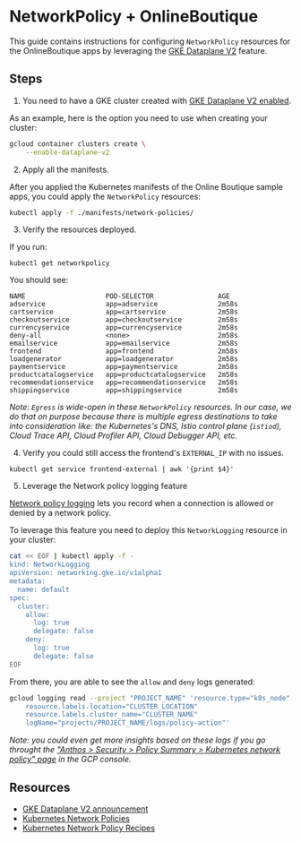 # NetworkPolicy + OnlineBoutique

This guide contains instructions for configuring `NetworkPolicy` resources for the OnlineBoutique apps by leveraging the [GKE Dataplane V2](https://cloud.google.com/kubernetes-engine/docs/concepts/dataplane-v2) feature.

## Steps
 
1. You need to have a GKE cluster created with [GKE Dataplane V2 enabled](https://cloud.google.com/kubernetes-engine/docs/how-to/dataplane-v2).

As an example, here is the option you need to use when creating your cluster:
```sh
gcloud container clusters create \
    --enable-dataplane-v2
```

2. Apply all the manifests.

After you applied the Kubernetes manifests of the Online Boutique sample apps, you could apply the `NetworkPolicy` resources:
```sh
kubectl apply -f ./manifests/network-policies/
```

3. Verify the resources deployed.

If you run:
```
kubectl get networkpolicy
```

You should see:
```
NAME                    POD-SELECTOR                AGE
adservice               app=adservice               2m58s
cartservice             app=cartservice             2m58s
checkoutservice         app=checkoutservice         2m58s
currencyservice         app=currencyservice         2m58s
deny-all                <none>                      2m58s
emailservice            app=emailservice            2m58s
frontend                app=frontend                2m58s
loadgenerator           app=loadgenerator           2m58s
paymentservice          app=paymentservice          2m58s
productcatalogservice   app=productcatalogservice   2m58s
recommendationservice   app=recommendationservice   2m58s
shippingservice         app=shippingservice         2m58s
```

_Note: `Egress` is wide-open in these `NetworkPolicy` resources. In our case, we do that on purpose because there is multiple egress destinations to take into consideration like: the Kubernetes's DNS, Istio control plane (`istiod`), Cloud Trace API, Cloud Profiler API, Cloud Debugger API, etc._

4. Verify you could still access the frontend's `EXTERNAL_IP` with no issues.

```
kubectl get service frontend-external | awk '{print $4}'
```

5. Leverage the Network policy logging feature

[Network policy logging](https://cloud.google.com/kubernetes-engine/docs/how-to/network-policy-logging) lets you record when a connection is allowed or denied by a network policy.

To leverage this feature you need to deploy this `NetworkLogging` resource in your cluster:
```sh
cat << EOF | kubectl apply -f -
kind: NetworkLogging
apiVersion: networking.gke.io/v1alpha1
metadata:
  name: default
spec:
  cluster:
    allow:
      log: true
      delegate: false
    deny:
      log: true
      delegate: false
EOF
```

From there, you are able to see the `allow` and `deny` logs generated:
```sh
gcloud logging read --project "PROJECT_NAME" 'resource.type="k8s_node"
    resource.labels.location="CLUSTER_LOCATION"
    resource.labels.cluster_name="CLUSTER_NAME"
    logName="projects/PROJECT_NAME/logs/policy-action"'
```

_Note: you could even get more insights based on these logs if you go throught the ["Anthos > Security > Policy Summary > Kubernetes network policy" page](https://cloud.google.com/service-mesh/docs/observability/explore-dashboard#viewing_security_features) in the GCP console._

## Resources

- [GKE Dataplane V2 announcement](https://cloud.google.com/blog/products/containers-kubernetes/bringing-ebpf-and-cilium-to-google-kubernetes-engine)
- [Kubernetes Network Policies](https://kubernetes.io/docs/concepts/services-networking/network-policies/)
- [Kubernetes Network Policy Recipes](https://github.com/ahmetb/kubernetes-network-policy-recipes)